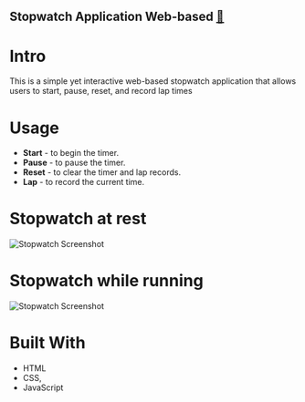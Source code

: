 ## Stopwatch Application Web-based [🔗](https://adistopwatch.netlify.app/)
# Intro
This is a simple yet interactive web-based stopwatch application that allows users to start, pause, reset, and record lap times
# Usage
- **Start** - to begin the timer.
- **Pause**  - to pause the timer.
- **Reset** -  to clear the timer and lap records.
- **Lap**  - to record the current time.

# Stopwatch at rest
![Stopwatch Screenshot](images/Stopwatch_rest.jpeg)

# Stopwatch while running
![Stopwatch Screenshot](images/Stopwatch.jpeg)

# Built With
- HTML
- CSS,
- JavaScript
